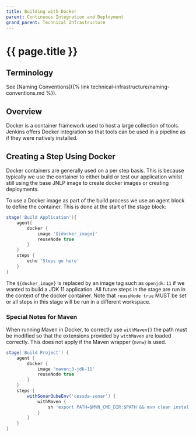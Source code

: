 ```yaml
---
title: Building with Docker
parent: Continuous Integration and Deployment
grand_parent: Technical Infrastructure
---
```


# {{ page.title }}

## Terminology

See [Naming Conventions]({% link technical-infrastructure/naming-conventions.md %}).

## Overview

Docker is a container framework used to host a large collection of tools.
Jenkins offers Docker integration so that tools can be used in a pipeline as if they were natively installed.

## Creating a Step Using Docker

Docker containers are generally used on a per step basis. This is because typically we use the container to either build
or test our application whilst still using the base JNLP image to create docker images or creating deployments.

To use a Docker image as part of the build process we use an agent block to define the container.
This is done at the start of the stage block:

```groovy
stage('Build Application'){
    agent{
        docker {
            image '${docker_image}'
            reuseNode true
        }
    }
    steps {
        echo 'Steps go here'
    }
}
```

The `${docker_image}` is replaced by an image tag such as `openjdk:11` if we wanted to build a JDK 11 application.
All future steps in the stage are run in the context of the docker container.
Note that `reuseNode true` MUST be set or all steps in this stage will be run in a different workspace.

### Special Notes for Maven

When running Maven in Docker, to correctly use `withMaven{}` the path must be modified so that the
extensions provided by `withMaven` are loaded correctly. This does not apply if the Maven wrapper (`mvnw`) is used.

```groovy
stage('Build Project') {
    agent {
        docker {
            image 'maven:3-jdk-11'
            reuseNode true
        }
    }
    steps {
        withSonarQubeEnv('cessda-sonar') {
            withMaven {
                sh 'export PATH=$MVN_CMD_DIR:$PATH && mvn clean install'
            }
        }
    }
}
```
